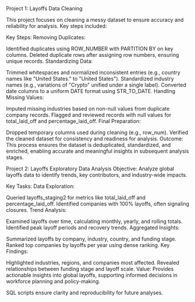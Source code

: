 Project 1: Layoffs Data Cleaning

This project focuses on cleaning a messy dataset to ensure accuracy and reliability for analysis. Key steps included:

Key Steps:
Removing Duplicates:

Identified duplicates using ROW_NUMBER with PARTITION BY on key columns.
Deleted duplicate rows after assigning row numbers, ensuring unique records.
Standardizing Data:

Trimmed whitespaces and normalized inconsistent entries (e.g., country names like "United States." to "United States").
Standardized industry names (e.g., variations of "Crypto" unified under a single label).
Converted date columns to a uniform DATE format using STR_TO_DATE.
Handling Missing Values:

Imputed missing industries based on non-null values from duplicate company records.
Flagged and reviewed records with null values for total_laid_off and percentage_laid_off.
Final Preparation:

Dropped temporary columns used during cleaning (e.g., row_num).
Verified the cleaned dataset for consistency and readiness for analysis.
Outcome:
This process ensures the dataset is deduplicated, standardized, and enriched, enabling accurate and meaningful insights in subsequent analysis stages.

Project 2: Layoffs Exploratory Data Analysis
Objective:
Analyze global layoffs data to identify trends, key contributors, and industry-wide impacts.

Key Tasks:
Data Exploration:

Queried layoffs_staging2 for metrics like total_laid_off and percentage_laid_off.
Identified companies with 100% layoffs, often signaling closures.
Trend Analysis:

Examined layoffs over time, calculating monthly, yearly, and rolling totals.
Identified peak layoff periods and recovery trends.
Aggregated Insights:

Summarized layoffs by company, industry, country, and funding stage.
Ranked top companies by layoffs per year using dense ranking.
Key Findings:

Highlighted industries, regions, and companies most affected.
Revealed relationships between funding stage and layoff scale.
Value:
Provides actionable insights into global layoffs, supporting informed decisions in workforce planning and policy-making.

SQL scripts ensure clarity and reproducibility for future analyses.
